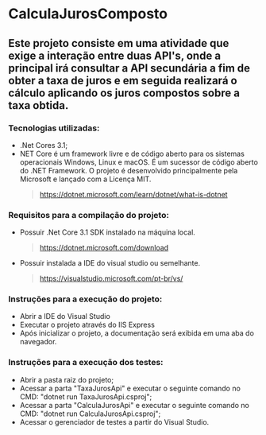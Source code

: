 # CalculaJurosComposto

## Este projeto consiste em uma atividade que exige a interação entre duas API's, onde a principal irá consultar a API secundária a fim de obter a taxa de juros e em seguida realizará o cálculo aplicando os juros compostos sobre a taxa obtida.

### Tecnologias utilizadas:
- .Net Cores 3.1;
- NET Core é um framework livre e de código aberto para os sistemas operacionais Windows, Linux e macOS. É um sucessor de código aberto do .NET Framework. O projeto é desenvolvido principalmente pela Microsoft e lançado com a Licença MIT.
    > https://dotnet.microsoft.com/learn/dotnet/what-is-dotnet

### Requisitos para a compilação do projeto:
- Possuir .Net Core 3.1 SDK instalado na máquina local.
    > https://dotnet.microsoft.com/download 
- Possuir instalada a IDE do visual studio ou semelhante.
    > https://visualstudio.microsoft.com/pt-br/vs/ 

### Instruções para a execução do projeto:
- Abrir a IDE do Visual Studio
- Executar o projeto através do IIS Express
- Após inicializar o projeto, a documentação será exibida em uma aba do navegador.

### Instruções para a execução dos testes:
- Abrir a pasta raiz do projeto;
- Acessar a parta "TaxaJurosApi" e executar o seguinte comando no CMD: "dotnet run TaxaJurosApi.csproj";
- Acessar a parta "CalculaJurosApi" e executar o seguinte comando no CMD: "dotnet run CalculaJurosApi.csproj";
- Acessar o gerenciador de testes a partir do Visual Studio.